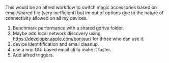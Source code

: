 This would be an alfred workflow to switch magic accessories based on email/shared file (very inefficient) but im out of options due to the nature of connectivity allowed on all my devices.
1. Benchmark performance with a shared gdrive folder.
2. Maybe add local network discovery using https://developer.apple.com/bonjour/ for those who can use it.
3. device identifification and email cleanup.
4. use a non GUI based email cli to make it faster.
5. Add alfred triggers.
